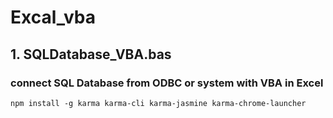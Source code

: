 # Excal_vba


  <h2>1. SQLDatabase_VBA.bas</h2>
  <h3>connect SQL Database from ODBC or system with VBA in Excel</h3>
  
```
npm install -g karma karma-cli karma-jasmine karma-chrome-launcher
```
